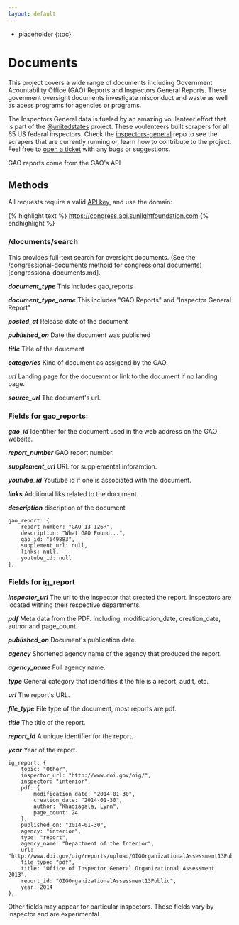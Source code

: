 ```yaml
---
layout: default
---
```



* placeholder
{:toc}

# Documents

This project covers a wide range of documents including Government Acountability Office (GAO) Reports and Inspectors General Reports. These govenment oversight documents investigate misconduct and waste as well as acess programs for agencies or programs. 

The Inspectors General data is fueled by an amazing voulenteer effort that is part of the [@unitedstates](http://theunitedstates.io/) project. These voulenteers built scrapers for all 65 US federal inspectors. Check the [inspectors-general](https://github.com/unitedstates/inspectors-general) repo to see the scrapers that are currently running or, learn how to contribute to the project. Feel free to [open a ticket](https://github.com/unitedstates/inspectors-general/issues/new) with any bugs or suggestions.

GAO reports come from the GAO's API


## Methods

All requests require a valid [API key](index.html#parameters/api-key), and use the domain:

{% highlight text %}
https://congress.api.sunlightfoundation.com
{% endhighlight %}

### /documents/search

This provides full-text search for oversight documents. (See the /congressional-documents methoid for congressional documents)[congressiona_documents.md].

***document_type***
This includes gao_reports 

***document_type_name***
This includes "GAO Reports" and "Inspector General Report"

***posted_at***
Release date of the document

***published_on***
Date the document was published

***title***
Title of the doucment

***categories***
Kind of document as assigend by the GAO.

***url***
Landing page for the docuemnt or link to the document if no landing page.

***source_url***
The document's url.

### Fields for gao_reports:

***gao_id***
Identifier for the document used in the web address on the GAO website.

***report_number***
GAO report number.

***supplement_url***
URL for supplemental inforamtion.

***youtube_id***
Youtube id if one is associated with the document.

***links***
Additional liks related to the document.

***description***
discription of the document

```
gao_report: {
	report_number: "GAO-13-126R",
	description: "What GAO Found...",
	gao_id: "649883",
	supplement_url: null,
	links: null,
	youtube_id: null
},
```
### Fields for ig_report

***inspector_url***
The url to the inspector that created the report. Inspectors are located withing their respective departments.

***pdf***
Meta data from the PDF. Including, modification_date, creation_date, author and page_count.

***published_on***
Document's publication date.

***agency***
Shortened agency name of the agency that produced the report.

***agency_name***
Full agency name.

***type***
General category that idendifies it the file is a report, audit, etc.

***url***
The report's URL.

***file_type***
File type of the document, most reports are pdf. 

***title***
The title of the report.

***report_id***
A unique identifier for the report.

***year***
Year of the report.

```
ig_report: {
	topic: "Other",
	inspector_url: "http://www.doi.gov/oig/",
	inspector: "interior",
	pdf: {
		modification_date: "2014-01-30",
		creation_date: "2014-01-30",
		author: "Khadiagala, Lynn",
		page_count: 24
	},
	published_on: "2014-01-30",
	agency: "interior",
	type: "report",
	agency_name: "Department of the Interior",
	url: "http://www.doi.gov/oig/reports/upload/OIGOrganizationalAssessment13Public.pdf",
	file_type: "pdf",
	title: "Office of Inspector General Organizational Assessment 2013",
	report_id: "OIGOrganizationalAssessment13Public",
	year: 2014
},
```

Other fields may appear for particular inspectors. These fields vary by inspector and are experimental.
